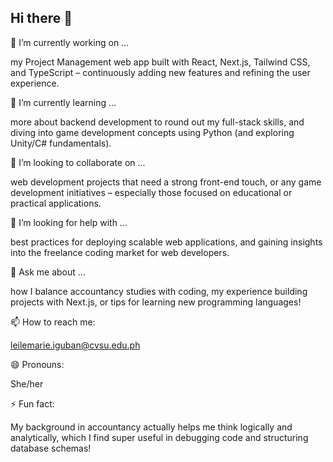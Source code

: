 ## Hi there 👋


🔭 I’m currently working on ...

my Project Management web app built with React, Next.js, Tailwind CSS, and TypeScript – continuously adding new features and refining the user experience.

🌱 I’m currently learning ...

more about backend development to round out my full-stack skills, and diving into game development concepts using Python (and exploring Unity/C# fundamentals).

👯 I’m looking to collaborate on ...

web development projects that need a strong front-end touch, or any game development initiatives – especially those focused on educational or practical applications.

🤔 I’m looking for help with ...

best practices for deploying scalable web applications, and gaining insights into the freelance coding market for web developers.

💬 Ask me about ...

how I balance accountancy studies with coding, my experience building projects with Next.js, or tips for learning new programming languages!

📫 How to reach me:

leilemarie.iguban@cvsu.edu.ph

😄 Pronouns:

She/her

⚡ Fun fact:

My background in accountancy actually helps me think logically and analytically, which I find super useful in debugging code and structuring database schemas!

